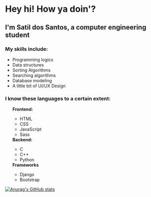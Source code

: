 # Hey hi! How ya doin'?

## I'm Satil dos Santos, a computer engineering student

### My skills include:
<ul>
  <li>Programming logics</li>
  <li>Data structures</li>
  <li>Sorting Algorithms</li>
  <li>Searching algorithms</li>
  <li>Database modeling</li>
  <li>A little bit of UI/UX Design</li>
  
</ul>

### I know these languages to a certain extent:
<ul>
  <strong>Frontend: </strong>
  <ul>
    <li>HTML</li>
    <li>CSS</li>
    <li>JavaScript</li>
    <li>Sass</li>
  </ul>
  <strong>Backend: </strong>
  <ul>
    <li>C</li>
    <li>C++</li>
    <li>Python</li>
  </ul>
  <strong>Frameworks</strong>
  <ul>
    <li>Django</li>
    <li>Bootstrap</li>
  </ul>
</ul>

<!-- [![Top Langs](https://github-readme-stats.vercel.app/api/top-langs/?username=satilpereira&theme=radical&layout=compact)](https://github.com/anuraghazra/github-readme-stats) -->
[![Anurag's GitHub stats](https://github-readme-stats.vercel.app/api?username=satilpereira&theme=radical)](https://github.com/anuraghazra/github-readme-stats)
